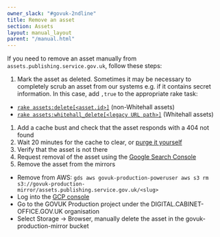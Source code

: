 ```yaml
---
owner_slack: "#govuk-2ndline"
title: Remove an asset
section: Assets
layout: manual_layout
parent: "/manual.html"
---
```


If you need to remove an asset manually from `assets.publishing.service.gov.uk`,
follow these steps:

1. Mark the asset as deleted. Sometimes it may be necessary to completely scrub an asset from our systems e.g. if it contains secret information. In this case, add `,true` to the appropriate rake task:
  - [`rake assets:delete[<asset.id>]`][rake-delete] (non-Whitehall assets)
  - [`rake assets:whitehall_delete[<legacy URL path>]`][whitehall-rake-delete] (Whitehall assets)
1. Add a cache bust and check that the asset responds with a 404 not found
1. Wait 20 minutes for the cache to clear, or [purge it yourself][clear-cache]
1. Verify that the asset is not there
1. Request removal of the asset using the [Google Search Console](https://www.google.com/webmasters/tools/removals)
1. Remove the asset from the mirrors
  - Remove from AWS: `gds aws govuk-production-poweruser aws s3 rm s3://govuk-production-mirror/assets.publishing.service.gov.uk/<slug>`
  - Log into the [GCP console](https://console.cloud.google.com/)
  - Go to the GOVUK Production project under the DIGITAL.CABINET-OFFICE.GOV.UK organisation
  - Select Storage -> Browser, manually delete the asset in the govuk-production-mirror bucket

[whitehall-rake-delete]: https://deploy.blue.production.govuk.digital/job/run-rake-task/parambuild/?TARGET_APPLICATION=asset-manager&MACHINE_CLASS=backend&RAKE_TASK=assets:whitehall_delete[]
[rake-delete]: https://deploy.blue.production.govuk.digital/job/run-rake-task/parambuild/?TARGET_APPLICATION=asset-manager&MACHINE_CLASS=backend&RAKE_TASK=assets:delete[]
[clear-cache]: https://docs.publishing.service.gov.uk/manual/purge-cache.html#assets
